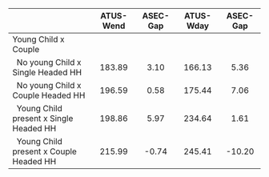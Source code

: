 
|                      |    ATUS-Wend |     ASEC-Gap |    ATUS-Wday |     ASEC-Gap |
| -------------------- | :----------: | :----------: | :----------: | :----------: |
| Young Child x Couple |              |              |              |              |
| &nbsp;&nbsp;No young Child x Single Headed HH |       183.89 |         3.10 |       166.13 |         5.36 |
| &nbsp;&nbsp;No young Child x Couple Headed HH |       196.59 |         0.58 |       175.44 |         7.06 |
| &nbsp;&nbsp;Young Child present x Single Headed HH |       198.86 |         5.97 |       234.64 |         1.61 |
| &nbsp;&nbsp;Young Child present x Couple Headed HH |       215.99 |        -0.74 |       245.41 |       -10.20 |

